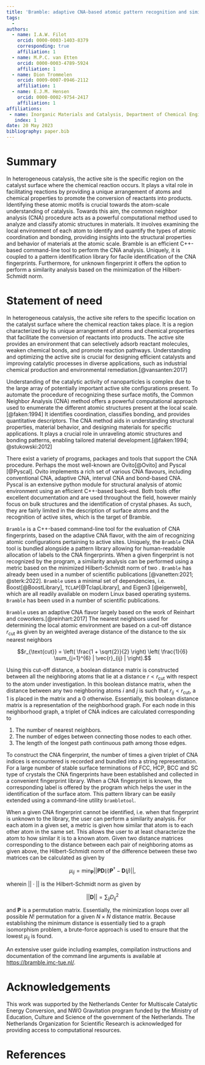 ```yaml
---
title: 'Bramble: adaptive CNA-based atomic pattern recognition and similarity analysis'
tags:
  -
authors:
  - name: I.A.W. Filot
    orcid: 0000-0003-1403-8379
    corresponding: true
    affiliation: 1
  - name: M.P.C. van Etten
    orcid: 0000-0003-4789-5924
    affiliation: 1
  - name: Dion Trommelen
    orcid: 0009-0007-0946-2112
    affiliation: 1
  - name: E.J.M. Hensen
    orcid: 0000-0002-9754-2417
    affiliation: 1
affiliations:
 - name: Inorganic Materials and Catalysis, Department of Chemical Engineering and Chemistry, Eindhoven University of Technology
   index: 1
date: 20 May 2023
bibliography: paper.bib
---
```


# Summary

In heterogeneous catalysis, the active site is the specific region on the
catalyst surface where the chemical reaction occurs. It plays a vital role in
facilitating reactions by providing a unique arrangement of atoms and chemical
properties to promote the conversion of reactants into products. Identifying
these atomic motifs is crucial towards the atom-scale understanding of
catalysis. Towards this aim, the common neighbor analysis (CNA) procedure acts
as a powerful computational method used to analyze and classify atomic
structures in materials. It involves examining the local environment of each
atom to identify and quantify the types of atomic coordination and bonding,
providing insights into the structural properties and behavior of materials at
the atomic scale. Bramble is an efficient C++-based command-line tool to
perform the CNA analysis. Uniquely, it is coupled to a pattern identification
library for facile identification of the CNA fingerprints. Furthermore, for
unknown fingerprint it offers the option to perform a similarity analysis based
on the minimization of the Hilbert-Schmidt norm.

# Statement of need

In heterogeneous catalysis, the active site refers to the specific location on
the catalyst surface where the chemical reaction takes place. It is a region
characterized by its unique arrangement of atoms and chemical properties that
facilitate the conversion of reactants into products. The active site provides
an environment that can selectively adsorb reactant molecules, weaken chemical
bonds, and promote reaction pathways. Understanding and optimizing the active
site is crucial for designing efficient catalysts and improving catalytic
processes in diverse applications, such as industrial chemical production and
environmental remediation.[@vansanten:2017]

Understanding of the catalytic activity of nanoparticles is complex due to the
large array of potentially important active site configurations present. To
automate the procedure of recognizing these surface motifs, the Common Neighbor
Analysis (CNA) method offers a powerful computational approach used to
enumerate the different atomic structures present at the local scale.
[@faken:1994] It identifies coordination, classifies bonding, and provides
quantitative descriptors. The CNA method aids in understanding structural
properties, material behavior, and designing materials for specific
applications. It plays a crucial role in unraveling atomic structures and
bonding patterns, enabling tailored material development.[@faken:1994; @stukowski:2012]

There exist a variety of programs, packages and tools that support the CNA
procedure. Perhaps the most well-known are Ovito[@Ovito] and Pyscal
[@Pyscal]. Ovito implements a rich set of various CNA flavours, including
conventional CNA, adaptive CNA, interval CNA and bond-based CNA. Pyscal is an
extensive python module for structural analysis of atomic environment using an
efficient C++-based back-end. Both tools offer excellent documentation and are
used throughout the field, however mainly focus on bulk structures and the
identification of crystal phases. As such, they are fairly limited in the
description of surface atoms and the recognition of active sites, which is the
target of Bramble.

`Bramble` is a C++-based command-line tool for the evaluation of CNA
fingerprints, based on the adaptive CNA flavor, with the aim of recognizing
atomic configurations pertaining to active sites. Uniquely, the `Bramble` CNA
tool is bundled alongside a pattern library allowing for human-readable
allocation of labels to the CNA fingerprints. When a given fingerprint is not
recognized by the program, a similarity analysis can be performed using a
metric based on the minimized Hilbert-Schmidt norm of two . `Bramble` has
already been used in a number of scientific publications
[@vanetten:2021; @sterk:2022]. `Bramble` uses a minimal set of
dependencies, i.e. Boost[@BoostLibrary], `TCLAP`[@TclapLibrary], and Eigen3
[@eigenweb], which are all readily available on modern Linux based operating
systems. `Bramble` has been used in a number of scientific publications.

`Bramble` uses an adaptive CNA flavor largely based on the work of Reinhart and
coworkers.[@reinhart:2017] The nearest neighbors used for determining the local
atomic environment are based on a cut-off distance $r_{\text{cut}}$ as given
by an weighted average distance of the distance to the six nearest neighbors

$$r_{\text{cut}} = \left( \frac{1 + \sqrt{2}}{2} \right)
   \left( \frac{1}{6} \sum_{j=1}^{6} | \vec{r}_{ij} | \right).$$

Using this cut-off distance, a boolean distance matrix is constructed between
all the neighboring atoms that lie at a distance $r < r_{\text{cut}}$ with
respect to the atom under investigation. In this boolean distance matrix, when
the distance between any two neighboring atoms $i$ and $j$ is such that $r_
{ij} < r_{\text{cut}}$, a $1$ is placed in the matrix and a $0$ otherwise.
Essentially, this boolean distance matrix is a representation of the
neighborhood graph. For each node in this neighborhood graph, a triplet of CNA
indices are calculated corresponding to

1. The number of nearest neighbors.
2. The number of edges between connecting those nodes to each other.
3. The length of the longest path continuous path among those edges.

To construct the CNA fingerprint, the number of times a given triplet of CNA
indices is encountered is recorded and bundled into a string representation.
For a large number of stable surface terminations of FCC, HCP, BCC and SC type
of crystals the CNA fingerprints have been established and collected in a convenient
fingerprint library. When a CNA fingerprint is known, the corresponding label
is offered by the program which helps the user in the identification of the
surface atom. This pattern library can be easily extended using a command-line
utility `brambletool`.

When a given CNA fingerprint cannot be identified, i.e. when that fingerprint is
unknown to the library, the user can perform a similarity analysis. For each
atom in a given set, a metric is given how similar that atom is to each other
atom in the same set. This allows the user to at least characterize the atom to
how similar it is to a known atom. Given two distance matrices corresponding to
the distance between each pair of neighboring atoms as given above, the
Hilbert-Schmidt norm of the difference between these two matrices can be
calculated as given by

$$ \mu_{ij} = \min_{\mathbf{P}} || \mathbf{P} \mathbf{D}(i) \mathbf{P}^{\dagger} - \mathbf{D}(j) ||,$$

wherein $||\cdot||$ is the Hilbert-Schmidt norm as given by

$$||\mathbf{D}|| = \sum_{ij} D_{ij}^{2}$$

and $\mathbf{P}$ is a permutation matrix. Essentially, the minimization loops
over all possible $N!$ permutation for a given $N \times N$ distance matrix.
Because establishing the minimum distance is essentially tied to a graph
isomorphism problem, a brute-force approach is used to ensure that the lowest
$\mu_{ij}$ is found.

An extensive user guide including examples, compilation instructions and
documentation of the command line arguments is available at
https://bramble.imc-tue.nl/.

# Acknowledgements

This work was supported by the Netherlands Center for Multiscale Catalytic
Energy Conversion, and NWO Gravitation program funded by the Ministry of
Education, Culture and Science of the government of the Netherlands. The
Netherlands Organization for Scientific Research is acknowledged for providing
access to computational resources.

# References
